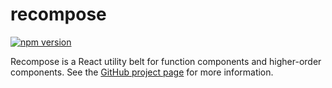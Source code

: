 # recompose

[![npm version](https://img.shields.io/npm/v/myapos_recompose?style=flat-square)](https://www.npmjs.com/package/myapos_recompose)

Recompose is a React utility belt for function components and higher-order components. See the [GitHub project page](https://github.com/myapos/recompose) for more information.
